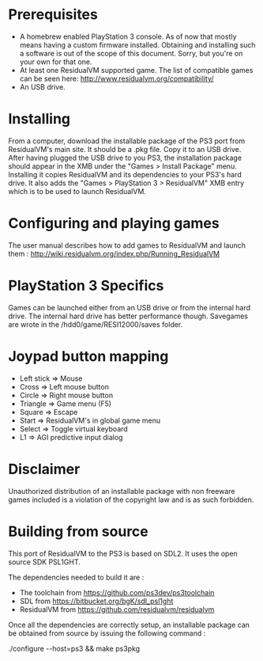 Prerequisites
=============
- A homebrew enabled PlayStation 3 console. As of now that mostly means having a custom firmware installed. Obtaining and installing such a software is out of the scope of this document. Sorry, but you're on your own for that one.
- At least one ResidualVM supported game. The list of compatible games can be seen here: http://www.residualvm.org/compatibility/
- An USB drive.

Installing
==========
From a computer, download the installable package of the PS3 port from ResidualVM's main site. It should be a .pkg file. Copy it to an USB drive.
After having plugged the USB drive to you PS3, the installation package should appear in the XMB under the "Games > Install Package" menu. Installing it copies ResidualVM and its dependencies to your PS3's hard drive. It also adds the "Games > PlayStation 3 > ResidualVM" XMB entry which is to be used to launch ResidualVM.

Configuring and playing games
=============================
The user manual describes how to add games to ResidualVM and launch them : http://wiki.residualvm.org/index.php/Running_ResidualVM

PlayStation 3 Specifics
=======================
Games can be launched either from an USB drive or from the internal hard drive. The internal hard drive has better performance though.
Savegames are wrote in the /hdd0/game/RESI12000/saves folder.

Joypad button mapping
=====================
- Left stick => Mouse
- Cross      => Left mouse button
- Circle     => Right mouse button
- Triangle   => Game menu (F5)
- Square     => Escape
- Start      => ResidualVM's in global game menu
- Select     => Toggle virtual keyboard
- L1         => AGI predictive input dialog

Disclaimer
==========
Unauthorized distribution of an installable package with non freeware games included is a violation of the copyright law and is as such forbidden.

Building from source
====================
This port of ResidualVM to the PS3 is based on SDL2. It uses the open source SDK PSL1GHT.

The dependencies needed to build it are :

- The toolchain from https://github.com/ps3dev/ps3toolchain
- SDL from https://bitbucket.org/bgK/sdl_psl1ght
- ResidualVM from https://github.com/residualvm/residualvm

Once all the dependencies are correctly setup, an installable package can be obtained from source by issuing the following command :

./configure --host=ps3 && make ps3pkg
